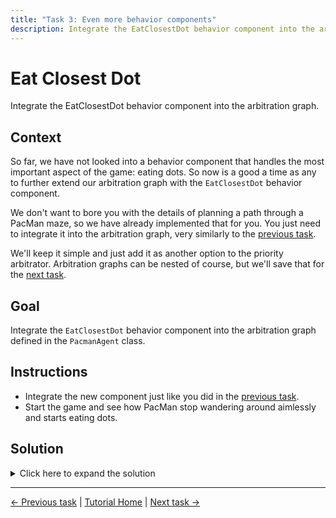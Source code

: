 ```yaml
---
title: "Task 3: Even more behavior components"
description: Integrate the EatClosestDot behavior component into the arbitration graph.
---
```


# Eat Closest Dot

Integrate the EatClosestDot behavior component into the arbitration graph.

## Context

So far, we have not looked into a behavior component that handles the most important aspect of the game: eating dots.
So now is a good a time as any to further extend our arbitration graph with the `EatClosestDot` behavior component.

We don't want to bore you with the details of planning a path through a PacMan maze, so we have already implemented that for you.
You just need to integrate it into the arbitration graph, very similarly to the [previous task](2_extend_arbitration_graph.md).

We'll keep it simple and just add it as another option to the priority arbitrator.
Arbitration graphs can be nested of course, but we'll save that for the [next task](4_nested_arbitrators.md).

## Goal

Integrate the `EatClosestDot` behavior component into the arbitration graph defined in the `PacmanAgent` class.

## Instructions

- Integrate the new component just like you did in the [previous task](2_extend_arbitration_graph.md).
- Start the game and see how PacMan stop wandering around aimlessly and starts eating dots.

## Solution

<details>
<summary>Click here to expand the solution</summary>

Include the header of the `EatClosestDot` behavior component in `include/demo/pacman_agent.hpp`:
```cpp
#include "eat_closest_dot_behavior.hpp"
```

Add the `ChaseGhost` behavior component as a new member of the `PacmanAgent` class:
```cpp
private:
    EatClosestDotBehavior::Ptr eatClosestDotBehavior_;
```

In the constructor of the `PacmanAgent` class, initialize the `ChaseGhost` behavior component and add it to the priority arbitrator:
```cpp
explicit PacmanAgent(const entt::Game& game)
        : parameters_{}, environmentModel_{std::make_shared<EnvironmentModel>(game)} {

    avoidGhostBehavior_ = std::make_shared<AvoidGhostBehavior>(environmentModel_, parameters_.avoidGhostBehavior);
    chaseGhostBehavior_ = std::make_shared<ChaseGhostBehavior>(environmentModel_, parameters_.chaseGhostBehavior); 
    // Initialize the EatClosestDot behavior component
    eatClosestDotBehavior_ = std::make_shared<EatClosestDotBehavior>(environmentModel_);
    moveRandomlyBehavior_ = std::make_shared<MoveRandomlyBehavior>(parameters_.moveRandomlyBehavior);

    rootArbitrator_ = std::make_shared<PriorityArbitrator>("Pacman");
    rootArbitrator_->addOption(chaseGhostBehavior_, PriorityArbitrator::Option::Flags::INTERRUPTABLE);
    rootArbitrator_->addOption(avoidGhostBehavior_, PriorityArbitrator::Option::Flags::INTERRUPTABLE);
    // Add the EatClosestDot behavior component to the priority arbitrator (after the ghost behavior components!)
    rootArbitrator_->addOption(eatClosestDotBehavior_, PriorityArbitrator::Option::Flags::INTERRUPTABLE);
    rootArbitrator_->addOption(moveRandomlyBehavior_, PriorityArbitrator::Option::Flags::INTERRUPTABLE);
}
```
</details>



---
[← Previous task](2_extend_arbitration_graph.md)
|
[Tutorial Home](../Tutorial.md)
|
[Next task →](4_nested_arbitrators.md)
